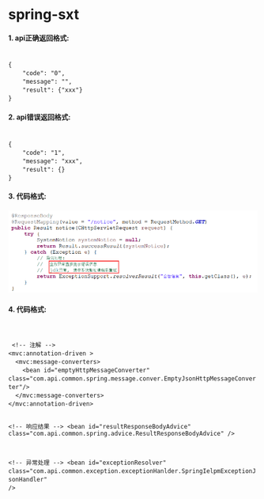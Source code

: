 # spring-sxt

#### 1. api正确返回格式:

<code>
{
    "code": "0",
	"message": "", 
	"result": {"xxx"}
}
</code>

#### 2. api错误返回格式:
<code>
{
    "code": "1",
	"message": "xxx", 
	"result": {}
}
</code>

#### 3. 代码格式:
![](https://raw.githubusercontent.com/what-sxt/spring-sxt/master/template.png)

#### 4. 代码格式:
<code>
<font style='font-family:'Consolas'>
 &lt;!-- 注解 --&gt;
&lt;mvc:annotation-driven &gt;
  &lt;mvc:message-converters&gt;
	&lt;bean id=&quot;emptyHttpMessageConverter&quot; class=&quot;com.api.common.spring.message.conver.EmptyJsonHttpMessageConverter&quot;/&gt;
  &lt;/mvc:message-converters&gt;
&lt;/mvc:annotation-driven&gt;
	
&lt;!-- 响应结果 --&gt;
&lt;bean id=&quot;resultResponseBodyAdvice&quot; class=&quot;com.api.common.spring.advice.ResultResponseBodyAdvice&quot; /&gt;
	
&lt;!-- 异常处理 --&gt;
&lt;bean id=&quot;exceptionResolver&quot; class=&quot;com.api.common.exception.exceptionHanlder.SpringIelpmExceptionJsonHandler&quot; /&gt;
	</font>
</code>



















